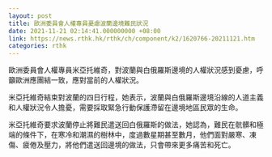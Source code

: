 ```yaml
---
layout: post
title: 歐洲委員會人權專員憂慮波蘭邊境難民狀況
date: 2021-11-21 02:14:41.000000000 +08:00
link: https://news.rthk.hk/rthk/ch/component/k2/1620766-20211121.htm
categories: rthk
---
```


歐洲委員會人權專員米亞托維奇，對波蘭與白俄羅斯邊境的人權狀況感到憂慮，呼籲歐洲應團結一致，應對當前的人權狀況。

米亞托維奇結束對波蘭的四日行程，她表示，波蘭與白俄羅斯邊境沿線的人道主義和人權狀況令人擔憂，需要採取緊急行動保護滯留在邊境地區民眾的生命。

米亞托維奇要求波蘭停止將難民遣送回白俄羅斯的做法，她認為，難民在骯髒和極端的條件下，在寒冷和潮濕的樹林中，度過數星期甚至數月，他們面對嚴寒、凍傷、疲倦及壓力，將他們遣送回邊境的做法，只會帶來更多痛苦和死亡。
